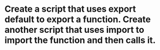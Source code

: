 # Create a script that uses export default to export a function. Create another script that uses import to import the function and then calls it.
